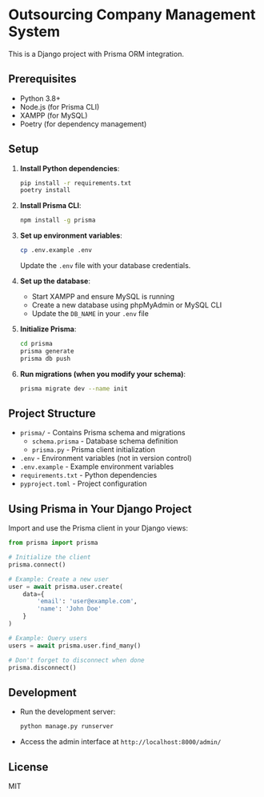 # Outsourcing Company Management System

This is a Django project with Prisma ORM integration.

## Prerequisites

- Python 3.8+
- Node.js (for Prisma CLI)
- XAMPP (for MySQL)
- Poetry (for dependency management)

## Setup

1. **Install Python dependencies**:
   ```bash
   pip install -r requirements.txt
   poetry install
   ```

2. **Install Prisma CLI**:
   ```bash
   npm install -g prisma
   ```

3. **Set up environment variables**:
   ```bash
   cp .env.example .env
   ```
   Update the `.env` file with your database credentials.

4. **Set up the database**:
   - Start XAMPP and ensure MySQL is running
   - Create a new database using phpMyAdmin or MySQL CLI
   - Update the `DB_NAME` in your `.env` file

5. **Initialize Prisma**:
   ```bash
   cd prisma
   prisma generate
   prisma db push
   ```

6. **Run migrations (when you modify your schema)**:
   ```bash
   prisma migrate dev --name init
   ```

## Project Structure

- `prisma/` - Contains Prisma schema and migrations
  - `schema.prisma` - Database schema definition
  - `prisma.py` - Prisma client initialization
- `.env` - Environment variables (not in version control)
- `.env.example` - Example environment variables
- `requirements.txt` - Python dependencies
- `pyproject.toml` - Project configuration

## Using Prisma in Your Django Project

Import and use the Prisma client in your Django views:

```python
from prisma import prisma

# Initialize the client
prisma.connect()

# Example: Create a new user
user = await prisma.user.create(
    data={
        'email': 'user@example.com',
        'name': 'John Doe'
    }
)

# Example: Query users
users = await prisma.user.find_many()

# Don't forget to disconnect when done
prisma.disconnect()
```

## Development

- Run the development server:
  ```bash
  python manage.py runserver
  ```

- Access the admin interface at `http://localhost:8000/admin/`

## License

MIT
